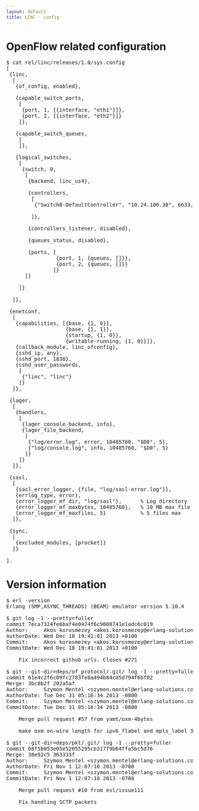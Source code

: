 ```yaml
---
layout: default
title: LINC - config
---
```


# OpenFlow related configuration
<pre>
$ cat rel/linc/releases/1.0/sys.config
[
 {linc,
  [
   {of_config, enabled},

   {capable_switch_ports,
    [
     {port, 1, [{interface, "eth1"}]},
     {port, 2, [{interface, "eth2"}]}
    ]},

   {capable_switch_queues,
    [
    ]},

   {logical_switches,
    [
     {switch, 0,
      [
       {backend, linc_us4},

       {controllers,
        [
         {"Switch0-DefaultController", "10.24.100.30", 6633, tcp}

        ]},

       {controllers_listener, disabled},

       {queues_status, disabled},

       {ports, [
                {port, 1, {queues, []}},
                {port, 2, {queues, []}}
               ]}
      ]}

    ]}

  ]},

 {enetconf,
  [
   {capabilities, [{base, {1, 0}},
                   {base, {1, 1}},
                   {startup, {1, 0}},
                   {writable-running, {1, 0}}]},
   {callback_module, linc_ofconfig},
   {sshd_ip, any},
   {sshd_port, 1830},
   {sshd_user_passwords,
    [
     {"linc", "linc"}
    ]}
  ]},

 {lager,
  [
   {handlers,
    [
     {lager_console_backend, info},
     {lager_file_backend,
      [
       {"log/error.log", error, 10485760, "$D0", 5},
       {"log/console.log", info, 10485760, "$D0", 5}
      ]}
    ]}
  ]},

 {sasl,
  [
   {sasl_error_logger, {file, "log/sasl-error.log"}},
   {errlog_type, error},
   {error_logger_mf_dir, "log/sasl"},      % Log directory
   {error_logger_mf_maxbytes, 10485760},   % 10 MB max file size
   {error_logger_mf_maxfiles, 5}           % 5 files max
  ]},

 {sync,
  [
   {excluded_modules, [procket]}
  ]}
 
].
</pre>

# Version information
<pre>
$ erl -version
Erlang (SMP,ASYNC_THREADS) (BEAM) emulator version 5.10.4

$ git log -1 --pretty=fuller
commit 7eca7324fe6baf4e0474f6c9008741e1adc6c019
Author:     Akos korosmezey &lt;akos.korosmezey@erlang-solutions.com&gt;
AuthorDate: Wed Dec 18 19:41:01 2013 +0100
Commit:     Akos korosmezey &lt;akos.korosmezey@erlang-solutions.com&gt;
CommitDate: Wed Dec 18 19:41:01 2013 +0100

    Fix incorrect github urls. Closes #271

$ git --git-dir=deps/of_protocol/.git/ log -1 --pretty=fuller
commit 61e4c2f6c09fc2783fe8a494b84cd5d794f6bf02
Merge: 3bc8b2f 202a5af
Author:     Szymon Mentel &lt;szymon.mentel@erlang-solutions.com&gt;
AuthorDate: Tue Dec 31 05:16:34 2013 -0800
Commit:     Szymon Mentel &lt;szymon.mentel@erlang-solutions.com&gt;
CommitDate: Tue Dec 31 05:16:34 2013 -0800

    Merge pull request #57 from yamt/oxm-4bytes
    
    make oxm on-wire length for ipv6_flabel and mpls_label 32-bit

$ git --git-dir=deps/pkt/.git/ log -1 --pretty=fuller
commit 68f5b053e05e52055295cb317f9b64ffa5bc5d76
Merge: 38e92c5 363333f
Author:     Szymon Mentel &lt;szymon.mentel@erlang-solutions.com&gt;
AuthorDate: Fri Nov 1 12:07:10 2013 -0700
Commit:     Szymon Mentel &lt;szymon.mentel@erlang-solutions.com&gt;
CommitDate: Fri Nov 1 12:07:10 2013 -0700

    Merge pull request #10 from esl/issue111
    
    Fix handling SCTP packets
</pre>
